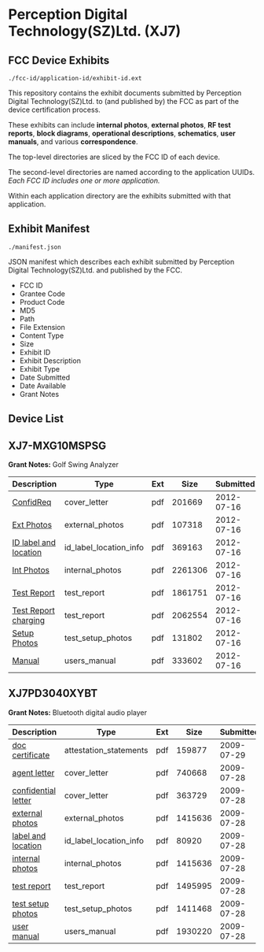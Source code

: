 # Perception Digital Technology(SZ)Ltd. (XJ7)
## FCC Device Exhibits

```
./fcc-id/application-id/exhibit-id.ext
```

This repository contains the exhibit documents submitted by Perception Digital Technology(SZ)Ltd. to (and published by) the FCC as part of the device certification process.

These exhibits can include **internal photos**, **external photos**, **RF test reports**, **block diagrams**, **operational descriptions**, **schematics**, **user manuals**, and various **correspondence**.

The top-level directories are sliced by the FCC ID of each device.

The second-level directories are named according to the application UUIDs. *Each FCC ID includes one or more application.*

Within each application directory are the exhibits submitted with that application. 

## Exhibit Manifest

```
./manifest.json
```

JSON manifest which describes each exhibit submitted by Perception Digital Technology(SZ)Ltd. and published by the FCC.

- FCC ID
- Grantee Code
- Product Code
- MD5
- Path
- File Extension
- Content Type
- Size
- Exhibit ID
- Exhibit Description
- Exhibit Type
- Date Submitted
- Date Available
- Grant Notes

## Device List
## XJ7-MXG10MSPSG
**Grant Notes:** Golf Swing Analyzer

| Description | Type | Ext | Size | Submitted | Available |
| ----------- | ---- | --- | ---- | --------- | --------- |
| [ConfidReq](XJ7-MXG10MSPSG/75bd01dfd116c0f0f1c3f3b2594541f7/1744515.pdf) | cover_letter | pdf | 201669 | 2012-07-16 | 2012-07-17 |
| [Ext Photos](XJ7-MXG10MSPSG/75bd01dfd116c0f0f1c3f3b2594541f7/1744516.pdf) | external_photos | pdf | 107318 | 2012-07-16 | 2012-07-17 |
| [ID label and location](XJ7-MXG10MSPSG/75bd01dfd116c0f0f1c3f3b2594541f7/1744517.pdf) | id_label_location_info | pdf | 369163 | 2012-07-16 | 2012-07-17 |
| [Int Photos](XJ7-MXG10MSPSG/75bd01dfd116c0f0f1c3f3b2594541f7/1744518.pdf) | internal_photos | pdf | 2261306 | 2012-07-16 | 2012-07-17 |
| [Test Report](XJ7-MXG10MSPSG/75bd01dfd116c0f0f1c3f3b2594541f7/1744519.pdf) | test_report | pdf | 1861751 | 2012-07-16 | 2012-07-17 |
| [Test Report charging](XJ7-MXG10MSPSG/75bd01dfd116c0f0f1c3f3b2594541f7/1744522.pdf) | test_report | pdf | 2062554 | 2012-07-16 | 2012-07-17 |
| [Setup Photos](XJ7-MXG10MSPSG/75bd01dfd116c0f0f1c3f3b2594541f7/1744520.pdf) | test_setup_photos | pdf | 131802 | 2012-07-16 | 2012-07-17 |
| [Manual](XJ7-MXG10MSPSG/75bd01dfd116c0f0f1c3f3b2594541f7/1744521.pdf) | users_manual | pdf | 333602 | 2012-07-16 | 2012-07-17 |
## XJ7PD3040XYBT
**Grant Notes:** Bluetooth digital audio player

| Description | Type | Ext | Size | Submitted | Available |
| ----------- | ---- | --- | ---- | --------- | --------- |
| [doc certificate](XJ7PD3040XYBT/e3b40db67af791ead6abe2885af3c623/1146262.pdf) | attestation_statements | pdf | 159877 | 2009-07-29 | 2009-07-29 |
| [agent letter](XJ7PD3040XYBT/e3b40db67af791ead6abe2885af3c623/1145663.pdf) | cover_letter | pdf | 740668 | 2009-07-28 | 2009-07-29 |
| [confidential letter](XJ7PD3040XYBT/e3b40db67af791ead6abe2885af3c623/1145664.pdf) | cover_letter | pdf | 363729 | 2009-07-28 | 2009-07-29 |
| [external photos](XJ7PD3040XYBT/e3b40db67af791ead6abe2885af3c623/1145665.pdf) | external_photos | pdf | 1415636 | 2009-07-28 | 2009-07-29 |
| [label and location](XJ7PD3040XYBT/e3b40db67af791ead6abe2885af3c623/1145666.pdf) | id_label_location_info | pdf | 80920 | 2009-07-28 | 2009-07-29 |
| [internal photos](XJ7PD3040XYBT/e3b40db67af791ead6abe2885af3c623/1145667.pdf) | internal_photos | pdf | 1415636 | 2009-07-28 | 2009-07-29 |
| [test report](XJ7PD3040XYBT/e3b40db67af791ead6abe2885af3c623/1145670.pdf) | test_report | pdf | 1495995 | 2009-07-28 | 2009-07-29 |
| [test setup photos](XJ7PD3040XYBT/e3b40db67af791ead6abe2885af3c623/1145671.pdf) | test_setup_photos | pdf | 1411468 | 2009-07-28 | 2009-07-29 |
| [user manual](XJ7PD3040XYBT/e3b40db67af791ead6abe2885af3c623/1145672.pdf) | users_manual | pdf | 1930220 | 2009-07-28 | 2009-07-29 |
